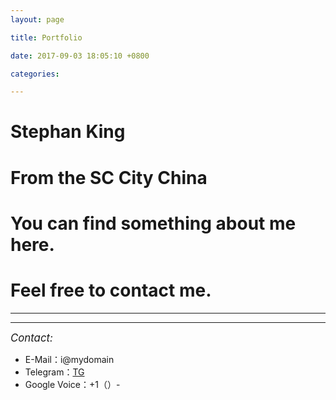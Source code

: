 ```yaml
---
layout: page

title: Portfolio

date: 2017-09-03 18:05:10 +0800

categories: 

---
```


 
# Stephan King #
# From the SC City China #
# You can find something about me here. #
# Feel free to contact me. #


******
******

 <big>*Contact:*</big>

 + E-Mail：i@mydomain
 + Telegram：[TG](https://t.me/u325511679/)
 + Google Voice：+1（）-

